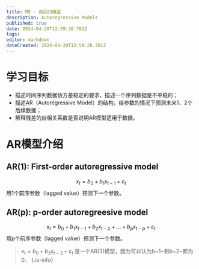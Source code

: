 ```yaml
---
title: M8 - 自回归模型
description: Autoregressive Models
published: true
date: 2024-04-20T12:59:38.781Z
tags: 
editor: markdown
dateCreated: 2024-04-20T12:59:38.781Z
---
```


# 学习目标
- 描述时间序列数据协方差稳定的要求，描述一个序列数据是不平稳的；
- 描述AR（Autoregressive Model）的结构，给参数的情况下预测未来1、2个后续数据；
- 解释残差的自相关系数是否说明AR模型适用于数据。

# AR模型介绍

## AR(1): First-order autoregressive model
$$x_{t}=b_{0}+b_{1}x_{t-1}+\varepsilon_{t}$$
用1个前序参数（lagged value）预测下一个参数。

## AR(p): p-order autoregreesive model
$$x_{t}=b_{0}+b_{1}x_{t-1}+b_{2}x_{t-2}+ ... + b_{p}x_{t-p}+\varepsilon_{t}$$
用p个前序参数（lagged value）预测下一个参数。

> $x_{t}=b_{0}+b_{3}x_{t-3}+\varepsilon_{t}$ 是一个AR(3)模型，因为可以认为b~1~和b~2~都为0。
{.is-info}
